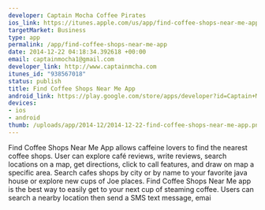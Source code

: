 ```yaml
--- 
developer: Captain Mocha Coffee Pirates
ios_link: https://itunes.apple.com/us/app/find-coffee-shops-near-me-app/id938567018?mt=8
targetMarket: Business
type: app
permalink: /app/find-coffee-shops-near-me-app
date: 2014-12-22 04:18:34.392618 +00:00
email: captainmocha1@gmail.com
developer_link: http://www.captainmcha.com
itunes_id: "938567018"
status: publish
title: Find Coffee Shops Near Me App
android_link: https://play.google.com/store/apps/developer?id=Captain+Mocha+Find+Coffee+Coffee+Shop+Near+Me+App
devices: 
- ios
- android
thumb: /uploads/app/2014-12/2014-12-22-find-coffee-shops-near-me-app.png
---
```


Find Coffee Shops Near Me App allows caffeine lovers to find the nearest coffee shops. User can explore café reviews, write reviews, search locations on a map, get directions, click to call features, and draw on map a specific area. Search cafes shops by city or by name to your favorite java house or explore new cups of Joe places.
Find Coffee Shops Near Me app is the best way to easily get to your next cup of steaming coffee. Users can search a nearby location then send a SMS text message, emai

